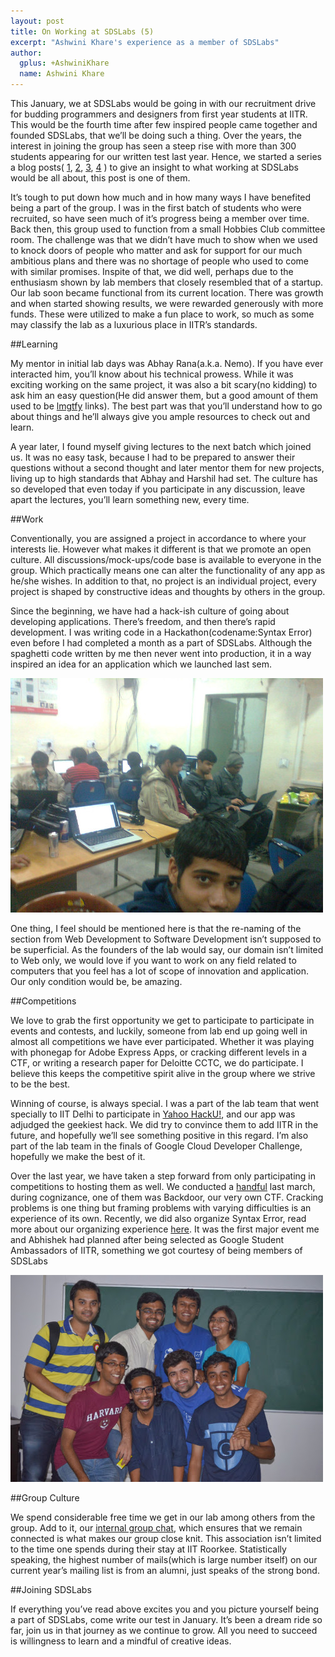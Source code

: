 ```yaml
---
layout: post
title: On Working at SDSLabs (5)
excerpt: "Ashwini Khare's experience as a member of SDSLabs"
author:
  gplus: +AshwiniKhare
  name: Ashwini Khare
---
```

This January, we at SDSLabs would be going in with our recruitment drive for budding programmers and designers from first year students at IITR. This would be the fourth time after few inspired people came together and founded SDSLabs, that we’ll be doing such a thing. Over the years, the interest in joining the group has seen a steep rise with more than 300 students appearing for our written test last year. Hence, we started a series a blog posts( [1](http://blog.sdslabs.co/2012/01/work-at-the-sds), [2](http://blog.sdslabs.co/2012/12/working-at-sdslabs), [3](http://blog.sdslabs.co/2012/12/sdslabs-my-experiences), [4](http://blog.sdslabs.co/2013/12/working-sdslabs-4) ) to give an insight to what working at SDSLabs would be all about, this post is one of them.

It’s tough to put down how much and in how many ways I have benefited being a part of the group. I was in the first batch of students who were recruited, so have seen much of it’s progress being a member over time. Back then, this group used to function from a small Hobbies Club committee room. The challenge was that we didn’t have much to show when we used to knock doors of people who matter and ask for support for our much ambitious plans and there was no shortage of people who used to come with similar promises. Inspite of that, we did well, perhaps due to the enthusiasm shown by lab members that closely resembled that of a startup. Our lab soon became functional from its current location. There was growth and when started showing results, we were rewarded generously with more funds. These were utilized to make a fun place to work, so much as some may classify the lab as a luxurious place in IITR’s standards. 

##Learning

My mentor in initial lab days was Abhay Rana(a.k.a. Nemo). If you have ever interacted him, you’ll know about his technical prowess. While it was exciting working on the same project, it was also a bit scary(no kidding) to ask him an easy question(He did answer them, but a good amount of them used to be [lmgtfy](http://lmgtfy.com/) links). The best part was that you’ll understand how to go about things and he’ll always give you ample resources to check out and learn.    

A year later, I found myself giving lectures to the next batch which joined us. It was no easy task, because I had to be prepared to answer their questions without a second thought and later mentor them for new projects, living up to high standards that Abhay and Harshil had set. The culture has so developed that even today if you participate in any discussion, leave apart the lectures, you’ll learn something new, every time.

##Work

Conventionally, you are assigned a project in accordance to where your interests lie. However what makes it different is that we promote an open culture. All discussions/mock-ups/code base is available to everyone in the group. Which practically means one can alter the functionality of any app as he/she wishes. In addition to that, no project is an individual project, every project is shaped by constructive ideas and thoughts by others in the group.

Since the beginning, we have had a hack-ish culture of going about developing applications. There’s freedom, and then there’s rapid development. I was writing code in a Hackathon(codename:Syntax Error) even before I had completed a month as a part of SDSLabs. Although the spaghetti code written by me then never went into production, it in a way inspired an idea for an application which we launched last sem.

![First Hackathon in SDSLabs](/images/posts/syntaxerror1.jpg)

One thing, I feel should be mentioned here is that the re-naming of the section from Web Development to Software Development isn’t supposed to be superficial. As the founders of the lab would say, our domain isn’t limited to Web only, we would love if you want to work on any field related to computers that you feel has a lot of scope of innovation and application. Our only condition would be, be amazing.

##Competitions

We love to grab the first opportunity we get to participate to participate in events and contests, and luckily, someone from lab end up going well in almost all competitions we have ever participated. Whether it was playing with phonegap for Adobe Express Apps, or cracking different levels in a  CTF, or writing a research paper for Deloitte CCTC, we do participate. I believe this keeps the competitive spirit alive in the group where we strive to be the best. 

Winning of course, is always special. I was a part of the lab team that went specially to IIT Delhi to participate in [Yahoo HackU!](http://blog.sdslabs.co/2012/09/hacku), and our app was adjudged the geekiest hack. We did try to convince them to add IITR in the future, and hopefully we’ll see something positive in this regard. I’m also part of the lab team in the finals of Google Cloud Developer Challenge, hopefully we make the best of it.

Over the last year, we have taken a step forward from only participating in competitions to hosting them as well. We conducted a [handful](http://blog.sdslabs.co/2013/04/competitions-galore) last march, during cognizance, one of them was Backdoor, our very own CTF. Cracking problems is one thing but framing problems with varying difficulties is an experience of its own. Recently, we did also organize Syntax Error, read more about our organizing experience [here](http://blog.sdslabs.co/2013/10/syntax-error-2013). It was the first major event me and Abhishek had planned after being selected as Google Student Ambassadors of IITR, something we got courtesy of being members of SDSLabs

![Organizing Team of Syntax Error](/images/posts/syntaxerror2.jpg)

##Group Culture

We spend considerable free time we get in our lab among others from the group. Add to it, our [internal group chat](http://blog.sdslabs.co/2012/12/how-does-sdslabs-work), which ensures that we remain connected is what makes our group close knit. This association isn’t limited to the time one spends during their stay at IIT Roorkee. Statistically speaking, the highest number of mails(which is large number itself) on our current year’s mailing list is from an alumni, just speaks of the strong bond.

##Joining SDSLabs

If everything you’ve read above excites you and you picture yourself being a part of SDSLabs, come write our test in January. It’s been a dream ride so far, join us in that journey as we continue to grow. All you need to succeed is willingness to learn and a mindful of creative ideas. 
